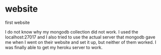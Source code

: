 # website
first website

I do not know why my mongodb collection did not work. I used the localhost:27017 and 
I also tried to use the actual server that mongodb gave me when I went on their website and set it up,
but neither of them worked. I was finally able to get my heroku server to work. 
